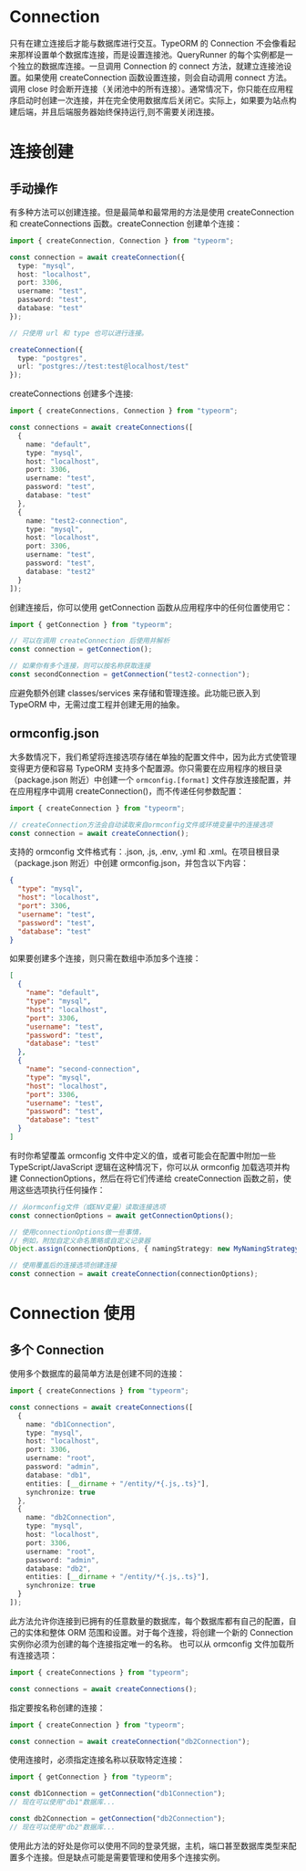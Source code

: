 # Connection

只有在建立连接后才能与数据库进行交互。TypeORM 的 Connection 不会像看起来那样设置单个数据库连接，而是设置连接池。QueryRunner 的每个实例都是一个独立的数据库连接。一旦调用 Connection 的 connect 方法，就建立连接池设置。如果使用 createConnection 函数设置连接，则会自动调用 connect 方法。调用 close 时会断开连接（关闭池中的所有连接）。通常情况下，你只能在应用程序启动时创建一次连接，并在完全使用数据库后关闭它。实际上，如果要为站点构建后端，并且后端服务器始终保持运行,则不需要关闭连接。

# 连接创建

## 手动操作

有多种方法可以创建连接。但是最简单和最常用的方法是使用 createConnection 和 createConnections 函数。createConnection 创建单个连接：

```ts
import { createConnection, Connection } from "typeorm";

const connection = await createConnection({
  type: "mysql",
  host: "localhost",
  port: 3306,
  username: "test",
  password: "test",
  database: "test"
});

// 只使用 url 和 type 也可以进行连接。

createConnection({
  type: "postgres",
  url: "postgres://test:test@localhost/test"
});
```

createConnections 创建多个连接:

```ts
import { createConnections, Connection } from "typeorm";

const connections = await createConnections([
  {
    name: "default",
    type: "mysql",
    host: "localhost",
    port: 3306,
    username: "test",
    password: "test",
    database: "test"
  },
  {
    name: "test2-connection",
    type: "mysql",
    host: "localhost",
    port: 3306,
    username: "test",
    password: "test",
    database: "test2"
  }
]);
```

创建连接后，你可以使用 getConnection 函数从应用程序中的任何位置使用它：

```ts
import { getConnection } from "typeorm";

// 可以在调用 createConnection 后使用并解析
const connection = getConnection();

// 如果你有多个连接，则可以按名称获取连接
const secondConnection = getConnection("test2-connection");
```

应避免额外创建 classes/services 来存储和管理连接。此功能已嵌入到 TypeORM 中，无需过度工程并创建无用的抽象。

## ormconfig.json

大多数情况下，我们希望将连接选项存储在单独的配置文件中，因为此方式使管理变得更方便和容易 TypeORM 支持多个配置源。你只需要在应用程序的根目录（package.json 附近）中创建一个 `ormconfig.[format]` 文件存放连接配置，并在应用程序中调用 createConnection()，而不传递任何参数配置：

```ts
import { createConnection } from "typeorm";

// createConnection方法会自动读取来自ormconfig文件或环境变量中的连接选项
const connection = await createConnection();
```

支持的 ormconfig 文件格式有：.json, .js, .env, .yml 和 .xml。在项目根目录（package.json 附近）中创建 ormconfig.json，并包含以下内容：

```json
{
  "type": "mysql",
  "host": "localhost",
  "port": 3306,
  "username": "test",
  "password": "test",
  "database": "test"
}
```

如果要创建多个连接，则只需在数组中添加多个连接：

```json
[
  {
    "name": "default",
    "type": "mysql",
    "host": "localhost",
    "port": 3306,
    "username": "test",
    "password": "test",
    "database": "test"
  },
  {
    "name": "second-connection",
    "type": "mysql",
    "host": "localhost",
    "port": 3306,
    "username": "test",
    "password": "test",
    "database": "test"
  }
]
```

有时你希望覆盖 ormconfig 文件中定义的值，或者可能会在配置中附加一些 TypeScript/JavaScript 逻辑在这种情况下，你可以从 ormconfig 加载选项并构建 ConnectionOptions，然后在将它们传递给 createConnection 函数之前，使用这些选项执行任何操作：

```ts
// 从ormconfig文件（或ENV变量）读取连接选项
const connectionOptions = await getConnectionOptions();

// 使用connectionOptions做一些事情，
// 例如，附加自定义命名策略或自定义记录器
Object.assign(connectionOptions, { namingStrategy: new MyNamingStrategy() });

// 使用覆盖后的连接选项创建连接
const connection = await createConnection(connectionOptions);
```

# Connection 使用

## 多个 Connection

使用多个数据库的最简单方法是创建不同的连接：

```ts
import { createConnections } from "typeorm";

const connections = await createConnections([
  {
    name: "db1Connection",
    type: "mysql",
    host: "localhost",
    port: 3306,
    username: "root",
    password: "admin",
    database: "db1",
    entities: [__dirname + "/entity/*{.js,.ts}"],
    synchronize: true
  },
  {
    name: "db2Connection",
    type: "mysql",
    host: "localhost",
    port: 3306,
    username: "root",
    password: "admin",
    database: "db2",
    entities: [__dirname + "/entity/*{.js,.ts}"],
    synchronize: true
  }
]);
```

此方法允许你连接到已拥有的任意数量的数据库，每个数据库都有自己的配置，自己的实体和整体 ORM 范围和设置。对于每个连接，将创建一个新的 Connection 实例你必须为创建的每个连接指定唯一的名称。
也可以从 ormconfig 文件加载所有连接选项：

```typescript
import { createConnections } from "typeorm";

const connections = await createConnections();
```

指定要按名称创建的连接：

```typescript
import { createConnection } from "typeorm";

const connection = await createConnection("db2Connection");
```

使用连接时，必须指定连接名称以获取特定连接：

```typescript
import { getConnection } from "typeorm";

const db1Connection = getConnection("db1Connection");
// 现在可以使用"db1"数据库...

const db2Connection = getConnection("db2Connection");
// 现在可以使用"db2"数据库...
```

使用此方法的好处是你可以使用不同的登录凭据，主机，端口甚至数据库类型来配置多个连接。但是缺点可能是需要管理和使用多个连接实例。
